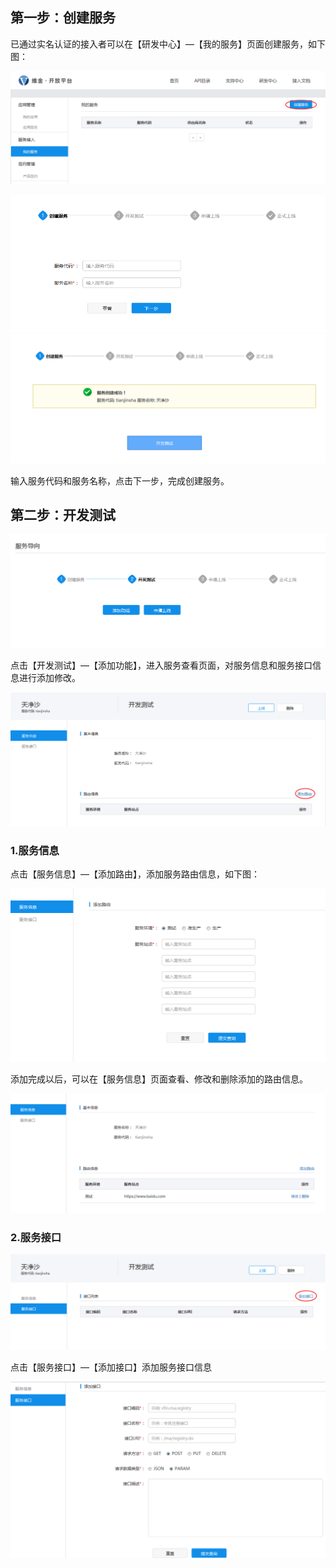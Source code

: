 ## 第一步：创建服务

已通过实名认证的接入者可以在【研发中心】—【我的服务】页面创建服务，如下图：

![](/assets/创建服务.png)

![](/assets/创建服务2.png)![](/assets/创建服务3.png)

输入服务代码和服务名称，点击下一步，完成创建服务。

## 第二步：开发测试

![](/assets/服务添加功能.png)

点击【开发测试】—【添加功能】，进入服务查看页面，对服务信息和服务接口信息进行添加修改。

![](/assets/服务查看.png)

### 1.服务信息

点击【服务信息】—【添加路由】，添加服务路由信息，如下图：

![](/assets/服务路由信息.png)

添加完成以后，可以在【服务信息】页面查看、修改和删除添加的路由信息。

![](/assets/服务路由修改.png)

### 2.服务接口

![](/assets/服务接口.png)

点击【服务接口】—【添加接口】添加服务接口信息

![](/assets/服务接口添加2.png)

